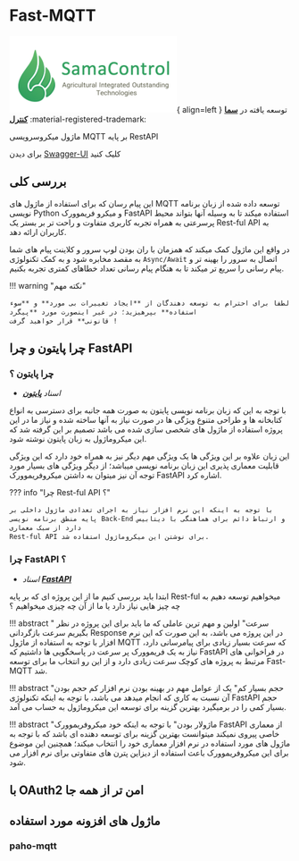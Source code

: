 #  **Fast-MQTT**  

![Image title](./assets/logo.png){ align=left }
توسعه یافته در [**سما کنترل**](https://samacontrol.com) :material-registered-trademark:

ماژول میکروسرویسی MQTT بر پایه RestAPI

برای دیدن [Swagger-UI](https://samacontrol.com) کلیک کنید

## **بررسی کلی**

این پیام رسان که برای استفاده از ماژول های MQTT توسعه داده شده از زبان برنامه نویسی Python و میکرو فریموورک FastAPI استفاده میکند 
تا به وسیله آنها بتواند محیط پرسرعتی به همراه تجربه کاربری متفاوت و راحت تر بر بستر یک Rest-ful API به کاربران ارائه دهد.

در واقع این ماژول کمک میکند که همزمان با ران بودن لوپ سرور و کلاینت پیام های شما به مقصد مخابره شود و به کمک تکنولوژی `Async/Await` 
اتصال به سرور را بهینه تر و پیام رسانی را سریع تر میکند تا به هنگام پیام رسانی تعداد خطاهای کمتری تجربه بکنیم.

!!! warning "نکته مهم"

    لطفا برای احترام به توسعه دهندگان از **ایجاد تغییرات بی مورد** و **سوء استفاده** بپرهیزید؛ در غیر اینصورت مورد **پیگرد 
    قانونی** قرار خواهید گرفت !

## **چرا پایتون و چرا FastAPI**

### **چرا پایتون ؟**
 - _اسناد [**پایتون**](https://docs.python.org/3/)_

با توجه به این که زبان برنامه نویسی پایتون به صورت همه جانبه برای دسترسی به انواع کتابخانه ها و طراحی متنوع ویژگی ها در صورت نیاز 
به آنها  ساخته شده و نیاز ما در این پروژه استفاده از ماژول های شخصی سازی شده می باشد تصمیم بر این گرفته شد که این میکروماژول به زبان پایتون نوشته شود.

این زبان علاوه بر این ویژگی ها یک ویژگی مهم دیگر نیز به همراه خود دارد که این ویژگی قابلیت معماری پذیری این زبان برنامه نویسی میباشد؛ از دیگر ویژگی های بسیار
مورد توجه آن نیز میتوان به داشتن میکروفریموورک FastAPI اشاره کرد.

??? info "چرا Rest-ful API ؟"

    با توجه به اینکه این نرم افزار نیاز به اجرای تعدادی ماژول داخلی بر پایه منطق برنامه نویسی Back-End و ارتباط دائم برای هماهنگی با دیتابیس دارد از سبک معماری
    Rest-ful API برای نوشتن این میکروماژول استفاده شد.

### **چرا FastAPI ؟**
 - _اسناد [**FastAPI**](https://fastapi.tiangolo.com/)_

ابتدا باید بررسی کنیم ما از این پروژه ای که بر پایه Rest-ful میخواهیم توسعه دهیم به چه چیز هایی نیاز دارد یا ما از آن چه چیزی میخواهیم ؟

!!! abstract " سرعت"
    اولین و مهم ترین عاملی که ما باید برای این پروژه در نظر بگیریم سرعت بازگردانی Response در این پروژه می باشد، به این صورت که این نرم افزار 
    با توجه به استفاده از ماژول MQTT که سرعت بسیار زیادی برای پیامرسانی دارد، نیاز به یک فریموورک پر سرعت در پاسخگویی ها داشتیم که FastAPI در فراخوانی های 
    مرتبط به پروژه های کوچک سرعت زیادی دارد و از این رو انتخاب ما برای توسعه Fast-MQTT شد.

!!! abstract "حجم بسیار کم"
    یک از عوامل مهم در بهینه بودن نرم افزار کم حجم بودن آن نسبت به کاری که انجام میدهد می باشد، با توجه به اینکه تکنولوژی FastAPI 
    حجم بسیار کمی را در برمیگیرد بهترین گزینه برای توسعه این میکروماژول به حساب می آمد.

!!! abstract "ماژولار بودن"
    با توجه به اینکه خود میکروفریموورک FastAPI از معماری خاصی پیروی نمیکند میتوانست بهترین گزینه برای توسعه دهنده ای باشد که با توجه به 
    ماژول های مورد استفاده در نرم افزار معماری خود را انتخاب میکند؛ همچنین این موضوع برای این میکروفریموورک باعث استفاده از دیزاین پترن های متفاوتی 
    برای نرم افزار می شود.

## **با OAuth2 امن تر از همه جا**
## **ماژول های افزونه مورد استفاده**

### **paho-mqtt**

